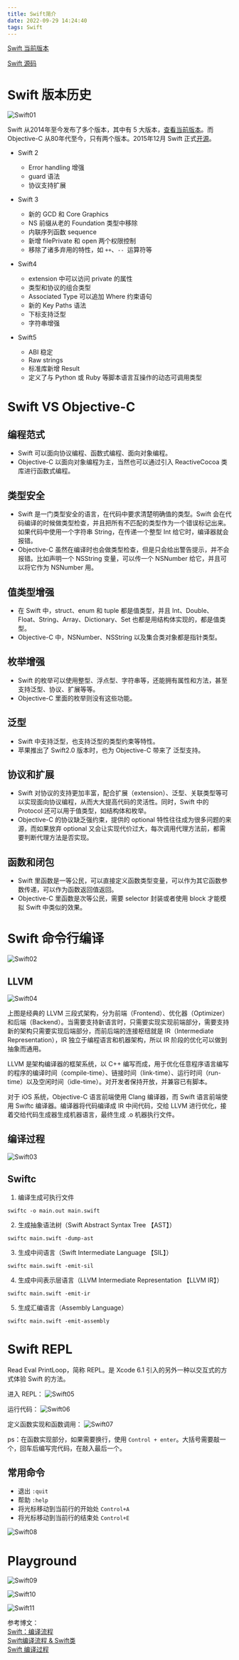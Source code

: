 ```yaml
---
title: Swift简介
date: 2022-09-29 14:24:40
tags: Swift
---
```


[Swift 当前版本](https://github.com/apple/swift/releases)

[Swift 源码](https://github.com/apple/swift)

<!-- more -->

# Swift 版本历史

![Swift01](Swift简介/Swift01.png)

Swift 从2014年至今发布了多个版本，其中有 5 大版本，[查看当前版本](https://github.com/apple/swift/releases)。而 Objective-C 从80年代至今，只有两个版本。2015年12月 Swift 正式[开源](https://github.com/apple/swift)。

* Swift 2

  * Error handling 增强
  * guard 语法
  * 协议支持扩展

* Swift 3

  * 新的 GCD 和 Core Graphics
  * NS 前缀从老的 Foundation 类型中移除
  * 内联序列函数 sequence
  * 新增 filePrivate 和 open 两个权限控制
  * 移除了诸多弃用的特性，如 `++`、`-- `运算符等

* Swift4

  * extension 中可以访问 private 的属性
  * 类型和协议的组合类型
  * Associated Type 可以追加 Where 约束语句
  * 新的 Key Paths 语法
  * 下标支持泛型
  * 字符串增强

* Swift5

  * ABI 稳定
  * Raw strings
  * 标准库新增 Result
  * 定义了与 Python 或 Ruby 等脚本语言互操作的动态可调用类型

# Swift VS Objective-C

## 编程范式

* Swift 可以面向协议编程、函数式编程、面向对象编程。
* Objective-C 以面向对象编程为主，当然也可以通过引入 ReactiveCocoa 类库进行函数式编程。

## 类型安全

* Swift 是一门类型安全的语言，在代码中要求清楚明确值的类型。Swift 会在代码编译的时候做类型检查，并且把所有不匹配的类型作为一个错误标记出来。如果代码中使用一个字符串 String，在传递一个整型 Int 给它时，编译器就会报错。
* Objective-C 虽然在编译时也会做类型检查，但是只会给出警告提示，并不会报错。比如声明一个 NSString 变量，可以传一个 NSNumber 给它，并且可以将它作为 NSNumber 用。

## 值类型增强

* 在 Swift 中，struct、enum 和 tuple 都是值类型，并且 Int、Double、Float、String、Array、Dictionary、Set 也都是用结构体实现的，都是值类型。
* Objective-C 中，NSNumber、NSString 以及集合类对象都是指针类型。

## 枚举增强

* Swift 的枚举可以使用整型、浮点型、字符串等，还能拥有属性和方法，甚至支持泛型、协议、扩展等等。
* Objective-C 里面的枚举则没有这些功能。

## 泛型

* Swift 中支持泛型，也支持泛型的类型约束等特性。
* 苹果推出了 Swift2.0 版本时，也为 Objective-C 带来了 泛型支持。

## 协议和扩展

* Swift 对协议的支持更加丰富，配合扩展（extension）、泛型、关联类型等可以实现面向协议编程，从而大大提高代码的灵活性。同时，Swift 中的 Protocol 还可以用于值类型，如结构体和枚举。
* Objective-C 的协议缺乏强约束，提供的 optional 特性往往成为很多问题的来源，而如果放弃 optional 又会让实现代价过大，每次调用代理方法前，都需要判断代理方法是否实现。

## 函数和闭包

* Swift 里函数是一等公民，可以直接定义函数类型变量，可以作为其它函数参数传递，可以作为函数返回值返回。
* Objective-C 里函数是次等公民，需要 selector 封装或者使用 block 才能模拟 Swift 中类似的效果。

# Swift 命令行编译

![Swift02](Swift简介/Swift02.png)

## LLVM  

![Swift04](Swift简介/Swift04.png)

上图是经典的 LLVM 三段式架构，分为前端（Frontend）、优化器（Optimizer）和后端（Backend）。当需要支持新语言时，只需要实现实现前端部分，需要支持新的架构只需要实现后端部分，而前后端的连接枢纽就是 IR（Intermediate Representation），IR 独立于编程语言和机器架构，所以 IR 阶段的优化可以做到抽象而通用。

LLVM 是架构编译器的框架系统，以 C++ 编写而成，用于优化任意程序语言编写的程序的编译时间（compile-time）、链接时间（link-time）、运行时间（run-time）以及空闲时间（idle-time）。对开发者保持开放，并兼容已有脚本。  

对于 iOS 系统，Objective-C 语言前端使用 Clang 编译器，而 Swift 语言前端使用 Swiftc 编译器。编译器将代码编译成 IR 中间代码，交给 LLVM 进行优化，接着交给代码生成器生成机器语言，最终生成 .o 机器执行文件。

## 编译过程

![Swift03](Swift简介/Swift03.png)

## Swiftc

1. 编译生成可执行文件
```
swiftc -o main.out main.swift
```

2. 生成抽象语法树（Swift Abstract Syntax Tree 【AST】）
```
swiftc main.swift -dump-ast
```

3. 生成中间语言（Swift Intermediate Language 【SIL】）
```
swiftc main.swift -emit-sil
```

4. 生成中间表示层语言（LLVM Intermediate Representation 【LLVM IR】）
```
swiftc main.swift -emit-ir
```

5. 生成汇编语言（Assembly Language）
```
swiftc main.swift -emit-assembly
```

# Swift REPL

Read Eval PrintLoop，简称 REPL。是 Xcode 6.1 引入的另外一种以交互式的方式体验 Swift 的方法。

进入 REPL：
![Swift05](Swift简介/Swift05.png)

运行代码：
![Swift06](Swift简介/Swift06.png)

定义函数实现和函数调用：
![Swift07](Swift简介/Swift07.png)

ps：在函数实现部分，如果需要换行，使用 `Control + enter`。大括号需要敲一个，回车后编写完代码，在敲入最后一个。

## 常用命令
* 退出 `:quit`
* 帮助 `:help`
* 将光标移动到当前行的开始处 `Control+A`
* 将光标移动到当前行的结束处 `Control+E`  

![Swift08](Swift简介/Swift08.png)

# Playground

![Swift09](Swift简介/Swift09.png)

![Swift10](Swift简介/Swift10.png)

![Swift11](Swift简介/Swift11.png)


参考博文：  
[Swift：编译流程](https://www.jianshu.com/p/ba7b80f181f6)  
[Swift编译流程 & Swift类](https://www.jianshu.com/p/e917bf0e8a7d)  
[Swift 编译过程](https://www.jianshu.com/p/771604d38f0e)